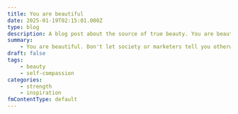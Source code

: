 ```yaml
---
title: You are beautiful
date: 2025-01-19T02:15:01.080Z
type: blog
description: A blog post about the source of true beauty. You are beautiful. You don't need anything special.
summary:
    - You are beautiful. Don't let society or marketers tell you otherwise.
draft: false
tags:
    - beauty
    - self-compassion
categories:
    - strength
    - inspiration
fmContentType: default
---
```

